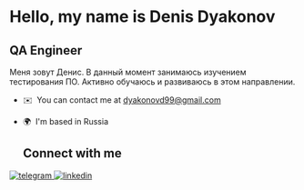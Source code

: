 # Hello, my name is Denis Dyakonov

## QA Engineer

Меня зовут Денис. В данный момент занимаюсь изучением тестирования ПО. Активно обучаюсь и развиваюсь в этом направлении.

* ✉️  You can contact me at [dyakonovd99@gmail.com](mailto:dyakonovd99@gmail.com)
* 🌍  I'm based in Russia

  ## Connect with me
<a href="https://t.me/zavtra_bydet_leg4e" target="_blank">
<img src=https://img.shields.io/badge/Telegram-2CA5E0?style=for-the-badge&logo=telegram&logoColor=white alt=telegram style="margin-bottom: 5px;" />
</a>
<a href="https://www.linkedin.com/in/olimpik/" target="_blank">
<img src=https://img.shields.io/badge/linkedin-%231E77B5.svg?&style=for-the-badge&logo=linkedin&logoColor=white alt=linkedin style="margin-bottom: 5px;" />
</a>

